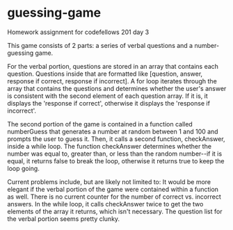 # guessing-game
Homework assignment for codefellows 201 day 3

This game consists of 2 parts: a series of verbal questions and a number-guessing game.

For the verbal portion, questions are stored in an array that contains each question. Questions inside that are formatted like [question, answer, response if correct, response if incorrect]. A for loop iterates through the array that contains the questions and determines whether the user's answer is consistent with the second element of each question array. If it is, it displays the 'response if correct', otherwise it displays the 'response if incorrect'.

The second portion of the game is contained in a function called numberGuess that generates a number at random between 1 and 100 and prompts the user to guess it. Then, it calls a second function, checkAnswer, inside a while loop. The function checkAnswer  determines whether the number was equal to, greater than, or less than the random number--if it is equal, it returns false to break the loop, otherwise it returns true to keep the loop going.

Current problems include, but are likely not limited to:
It would be more elegant if the verbal portion of the game were contained within a function as well.
There is no current counter for the number of correct vs. incorrect answers.
In the while loop, it calls checkAnswer twice to get the two elements of the array it returns, which isn't necessary.
The question list for the verbal portion seems pretty clunky. 
